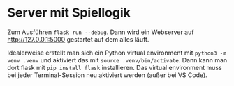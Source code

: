 # Server mit Spiellogik
Zum Ausführen ```flask run --debug```. Dann wird ein Webserver auf http://127.0.0.1:5000 gestartet auf dem alles läuft.

Idealerweise erstellt man sich ein Python virtual environment mit ```python3 -m venv .venv``` und aktiviert das mit ```source .venv/bin/activate```. Dann kann man dort flask mit ```pip install flask``` installieren.
Das virtual environment muss bei jeder Terminal-Session neu aktiviert werden (außer bei VS Code).